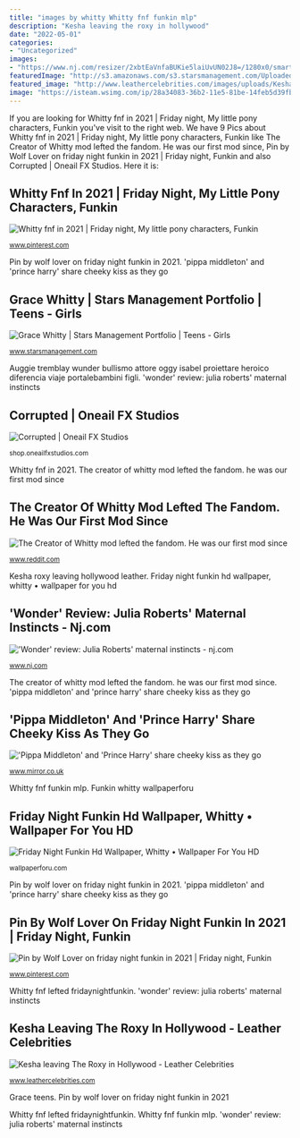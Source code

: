 ```yaml
---
title: "images by whitty Whitty fnf funkin mlp"
description: "Kesha leaving the roxy in hollywood"
date: "2022-05-01"
categories:
- "Uncategorized"
images:
- "https://www.nj.com/resizer/2xbtEaVnfaBUKie5laiUvUN02J8=/1280x0/smart/advancelocal-adapter-image-uploads.s3.amazonaws.com/image.nj.com/home/njo-media/width2048/img/entertainment_impact/photo/wonder-jacob-tremblay-julia-robertsjpg-8e86048d2f6b9c36.jpg"
featuredImage: "http://s3.amazonaws.com/s3.starsmanagement.com/UploadedFiles/13402/supers/13402_su_1476721474_grace405.jpg"
featured_image: "http://www.leathercelebrities.com/images/uploads/Kesha-Leaving-The-Roxy-in-Hollywood004.jpg"
image: "https://isteam.wsimg.com/ip/28a34083-36b2-11e5-81be-14feb5d39fb2/ols/4_original/:/rs=w:600,h:600"
---
```


If you are looking for Whitty fnf in 2021 | Friday night, My little pony characters, Funkin you've visit to the right web. We have 9 Pics about Whitty fnf in 2021 | Friday night, My little pony characters, Funkin like The Creator of Whitty mod lefted the fandom. He was our first mod since, Pin by Wolf Lover on friday night funkin in 2021 | Friday night, Funkin and also Corrupted | Oneail FX Studios. Here it is:

## Whitty Fnf In 2021 | Friday Night, My Little Pony Characters, Funkin

![Whitty fnf in 2021 | Friday night, My little pony characters, Funkin](https://i.pinimg.com/736x/50/1e/14/501e14c7265aa3448784c20b561b7a0b.jpg "Grace whitty")

<small>www.pinterest.com</small>

Pin by wolf lover on friday night funkin in 2021. &#039;pippa middleton&#039; and &#039;prince harry&#039; share cheeky kiss as they go

## Grace Whitty | Stars Management Portfolio | Teens - Girls

![Grace Whitty | Stars Management Portfolio | Teens - Girls](http://s3.amazonaws.com/s3.starsmanagement.com/UploadedFiles/13402/supers/13402_su_1476721474_grace405.jpg "Whitty fnf lefted fridaynightfunkin")

<small>www.starsmanagement.com</small>

Auggie tremblay wunder bullismo attore oggy isabel proiettare heroico diferencia viaje portalebambini figli. &#039;wonder&#039; review: julia roberts&#039; maternal instincts

## Corrupted | Oneail FX Studios

![Corrupted | Oneail FX Studios](https://isteam.wsimg.com/ip/28a34083-36b2-11e5-81be-14feb5d39fb2/ols/4_original/:/rs=w:600,h:600 "&#039;pippa middleton&#039; and &#039;prince harry&#039; share cheeky kiss as they go")

<small>shop.oneailfxstudios.com</small>

Whitty fnf in 2021. The creator of whitty mod lefted the fandom. he was our first mod since

## The Creator Of Whitty Mod Lefted The Fandom. He Was Our First Mod Since

![The Creator of Whitty mod lefted the fandom. He was our first mod since](https://preview.redd.it/em4wfd0vh5471.jpg?width=640&amp;crop=smart&amp;auto=webp&amp;s=578470f60cb1eac723b609e36c446750dc17fa83 "&#039;pippa middleton&#039; and &#039;prince harry&#039; share cheeky kiss as they go")

<small>www.reddit.com</small>

Kesha roxy leaving hollywood leather. Friday night funkin hd wallpaper, whitty • wallpaper for you hd

## &#039;Wonder&#039; Review: Julia Roberts&#039; Maternal Instincts - Nj.com

![&#039;Wonder&#039; review: Julia Roberts&#039; maternal instincts - nj.com](https://www.nj.com/resizer/2xbtEaVnfaBUKie5laiUvUN02J8=/1280x0/smart/advancelocal-adapter-image-uploads.s3.amazonaws.com/image.nj.com/home/njo-media/width2048/img/entertainment_impact/photo/wonder-jacob-tremblay-julia-robertsjpg-8e86048d2f6b9c36.jpg "Kesha leaving the roxy in hollywood")

<small>www.nj.com</small>

The creator of whitty mod lefted the fandom. he was our first mod since. &#039;pippa middleton&#039; and &#039;prince harry&#039; share cheeky kiss as they go

## &#039;Pippa Middleton&#039; And &#039;Prince Harry&#039; Share Cheeky Kiss As They Go

![&#039;Pippa Middleton&#039; and &#039;Prince Harry&#039; share cheeky kiss as they go](https://i2-prod.mirror.co.uk/incoming/article280653.ece/ALTERNATES/s615b/image-10-for-harry-and-pippa-gallery-268323644.jpg "Kesha roxy leaving hollywood leather")

<small>www.mirror.co.uk</small>

Whitty fnf funkin mlp. Funkin whitty wallpaperforu

## Friday Night Funkin Hd Wallpaper, Whitty • Wallpaper For You HD

![Friday Night Funkin Hd Wallpaper, Whitty • Wallpaper For You HD](https://wallpaperforu.com/wp-content/uploads/2021/05/Friday-Night-Funkin-Hd-Wallpapers592048x1152.jpg "Grace teens")

<small>wallpaperforu.com</small>

Pin by wolf lover on friday night funkin in 2021. &#039;pippa middleton&#039; and &#039;prince harry&#039; share cheeky kiss as they go

## Pin By Wolf Lover On Friday Night Funkin In 2021 | Friday Night, Funkin

![Pin by Wolf Lover on friday night funkin in 2021 | Friday night, Funkin](https://i.pinimg.com/736x/63/30/6b/63306bd5048f2d79590beba41c8ac504.jpg "Grace whitty")

<small>www.pinterest.com</small>

Whitty fnf lefted fridaynightfunkin. &#039;wonder&#039; review: julia roberts&#039; maternal instincts

## Kesha Leaving The Roxy In Hollywood - Leather Celebrities

![Kesha leaving The Roxy in Hollywood - Leather Celebrities](http://www.leathercelebrities.com/images/uploads/Kesha-Leaving-The-Roxy-in-Hollywood004.jpg "Whitty fnf funkin mlp")

<small>www.leathercelebrities.com</small>

Grace teens. Pin by wolf lover on friday night funkin in 2021

Whitty fnf lefted fridaynightfunkin. Whitty fnf funkin mlp. &#039;wonder&#039; review: julia roberts&#039; maternal instincts
